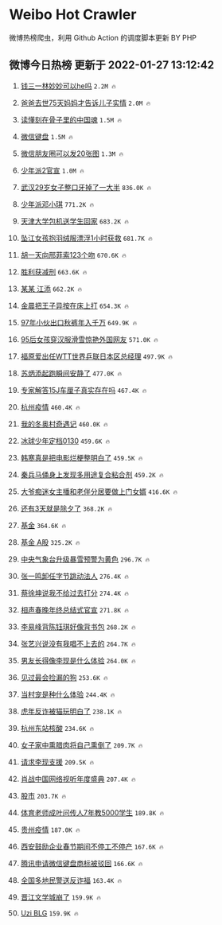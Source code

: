 # Weibo Hot Crawler 



微博热榜爬虫，利用 Github Action 的调度脚本更新 BY PHP 


## 微博今日热榜 更新于 2022-01-27 13:12:42 
1. [钱三一林妙妙可以he吗](https://s.weibo.com/weibo?q=%23%E9%92%B1%E4%B8%89%E4%B8%80%E6%9E%97%E5%A6%99%E5%A6%99%E5%8F%AF%E4%BB%A5he%E5%90%97%23&Refer=top) `2.2M 🔥` 

1. [爸爸去世75天妈妈才告诉儿子实情](https://s.weibo.com/weibo?q=%23%E7%88%B8%E7%88%B8%E5%8E%BB%E4%B8%9675%E5%A4%A9%E5%A6%88%E5%A6%88%E6%89%8D%E5%91%8A%E8%AF%89%E5%84%BF%E5%AD%90%E5%AE%9E%E6%83%85%23&Refer=top) `2.0M 🔥` 

1. [读懂刻在骨子里的中国魂](https://s.weibo.com/weibo?q=%23%E8%AF%BB%E6%87%82%E5%88%BB%E5%9C%A8%E9%AA%A8%E5%AD%90%E9%87%8C%E7%9A%84%E4%B8%AD%E5%9B%BD%E9%AD%82%23&Refer=top) `1.5M 🔥` 

1. [微信键盘](https://s.weibo.com/weibo?q=%23%E5%BE%AE%E4%BF%A1%E9%94%AE%E7%9B%98%23&Refer=top) `1.5M 🔥` 

1. [微信朋友圈可以发20张图](https://s.weibo.com/weibo?q=%23%E5%BE%AE%E4%BF%A1%E6%9C%8B%E5%8F%8B%E5%9C%88%E5%8F%AF%E4%BB%A5%E5%8F%9120%E5%BC%A0%E5%9B%BE%23&Refer=top) `1.3M 🔥` 

1. [少年派2官宣](https://s.weibo.com/weibo?q=%23%E5%B0%91%E5%B9%B4%E6%B4%BE2%E5%AE%98%E5%AE%A3%23&Refer=top) `1.0M 🔥` 

1. [武汉29岁女子整口牙掉了一大半](https://s.weibo.com/weibo?q=%23%E6%AD%A6%E6%B1%8929%E5%B2%81%E5%A5%B3%E5%AD%90%E6%95%B4%E5%8F%A3%E7%89%99%E6%8E%89%E4%BA%86%E4%B8%80%E5%A4%A7%E5%8D%8A%23&Refer=top) `836.0K 🔥` 

1. [少年派邓小琪](https://s.weibo.com/weibo?q=%E5%B0%91%E5%B9%B4%E6%B4%BE%E9%82%93%E5%B0%8F%E7%90%AA&Refer=top) `771.2K 🔥` 

1. [天津大学包机送学生回家](https://s.weibo.com/weibo?q=%23%E5%A4%A9%E6%B4%A5%E5%A4%A7%E5%AD%A6%E5%8C%85%E6%9C%BA%E9%80%81%E5%AD%A6%E7%94%9F%E5%9B%9E%E5%AE%B6%23&Refer=top) `683.2K 🔥` 

1. [坠江女孩抱羽绒服漂浮1小时获救](https://s.weibo.com/weibo?q=%23%E5%9D%A0%E6%B1%9F%E5%A5%B3%E5%AD%A9%E6%8A%B1%E7%BE%BD%E7%BB%92%E6%9C%8D%E6%BC%82%E6%B5%AE1%E5%B0%8F%E6%97%B6%E8%8E%B7%E6%95%91%23&Refer=top) `681.7K 🔥` 

1. [胡一天向邢菲索123个吻](https://s.weibo.com/weibo?q=%23%E8%83%A1%E4%B8%80%E5%A4%A9%E5%90%91%E9%82%A2%E8%8F%B2%E7%B4%A2123%E4%B8%AA%E5%90%BB%23&Refer=top) `670.6K 🔥` 

1. [胜利获减刑](https://s.weibo.com/weibo?q=%23%E8%83%9C%E5%88%A9%E8%8E%B7%E5%87%8F%E5%88%91%23&Refer=top) `663.6K 🔥` 

1. [某某 江添](https://s.weibo.com/weibo?q=%E6%9F%90%E6%9F%90%20%E6%B1%9F%E6%B7%BB&Refer=top) `662.2K 🔥` 

1. [金晨把王子异按在床上打](https://s.weibo.com/weibo?q=%23%E9%87%91%E6%99%A8%E6%8A%8A%E7%8E%8B%E5%AD%90%E5%BC%82%E6%8C%89%E5%9C%A8%E5%BA%8A%E4%B8%8A%E6%89%93%23&Refer=top) `654.3K 🔥` 

1. [97年小伙出口秋裤年入千万](https://s.weibo.com/weibo?q=%2397%E5%B9%B4%E5%B0%8F%E4%BC%99%E5%87%BA%E5%8F%A3%E7%A7%8B%E8%A3%A4%E5%B9%B4%E5%85%A5%E5%8D%83%E4%B8%87%23&Refer=top) `649.9K 🔥` 

1. [95后女孩穿汉服滑雪惊艳外国网友](https://s.weibo.com/weibo?q=%2395%E5%90%8E%E5%A5%B3%E5%AD%A9%E7%A9%BF%E6%B1%89%E6%9C%8D%E6%BB%91%E9%9B%AA%E6%83%8A%E8%89%B3%E5%A4%96%E5%9B%BD%E7%BD%91%E5%8F%8B%23&Refer=top) `571.0K 🔥` 

1. [福原爱出任WTT世界乒联日本区总经理](https://s.weibo.com/weibo?q=%23%E7%A6%8F%E5%8E%9F%E7%88%B1%E5%87%BA%E4%BB%BBWTT%E4%B8%96%E7%95%8C%E4%B9%92%E8%81%94%E6%97%A5%E6%9C%AC%E5%8C%BA%E6%80%BB%E7%BB%8F%E7%90%86%23&Refer=top) `497.9K 🔥` 

1. [苏炳添起跑瞬间安静了](https://s.weibo.com/weibo?q=%23%E8%8B%8F%E7%82%B3%E6%B7%BB%E8%B5%B7%E8%B7%91%E7%9E%AC%E9%97%B4%E5%AE%89%E9%9D%99%E4%BA%86%23&Refer=top) `477.0K 🔥` 

1. [专家解答15J车厘子真实存在吗](https://s.weibo.com/weibo?q=%23%E4%B8%93%E5%AE%B6%E8%A7%A3%E7%AD%9415J%E8%BD%A6%E5%8E%98%E5%AD%90%E7%9C%9F%E5%AE%9E%E5%AD%98%E5%9C%A8%E5%90%97%23&Refer=top) `467.4K 🔥` 

1. [杭州疫情](https://s.weibo.com/weibo?q=%23%E6%9D%AD%E5%B7%9E%E7%96%AB%E6%83%85%23&Refer=top) `460.4K 🔥` 

1. [我的冬奥村奇遇记](https://s.weibo.com/weibo?q=%23%E6%88%91%E7%9A%84%E5%86%AC%E5%A5%A5%E6%9D%91%E5%A5%87%E9%81%87%E8%AE%B0%23&Refer=top) `460.0K 🔥` 

1. [冰球少年定档0130](https://s.weibo.com/weibo?q=%23%E5%86%B0%E7%90%83%E5%B0%91%E5%B9%B4%E5%AE%9A%E6%A1%A30130%23&Refer=top) `459.6K 🔥` 

1. [韩寒真是把电影烂梗整明白了](https://s.weibo.com/weibo?q=%23%E9%9F%A9%E5%AF%92%E7%9C%9F%E6%98%AF%E6%8A%8A%E7%94%B5%E5%BD%B1%E7%83%82%E6%A2%97%E6%95%B4%E6%98%8E%E7%99%BD%E4%BA%86%23&Refer=top) `459.5K 🔥` 

1. [秦兵马俑身上发现多用途复合粘合剂](https://s.weibo.com/weibo?q=%23%E7%A7%A6%E5%85%B5%E9%A9%AC%E4%BF%91%E8%BA%AB%E4%B8%8A%E5%8F%91%E7%8E%B0%E5%A4%9A%E7%94%A8%E9%80%94%E5%A4%8D%E5%90%88%E7%B2%98%E5%90%88%E5%89%82%23&Refer=top) `459.2K 🔥` 

1. [大爷痴迷女主播和老伴分居要做上门女婿](https://s.weibo.com/weibo?q=%23%E5%A4%A7%E7%88%B7%E7%97%B4%E8%BF%B7%E5%A5%B3%E4%B8%BB%E6%92%AD%E5%92%8C%E8%80%81%E4%BC%B4%E5%88%86%E5%B1%85%E8%A6%81%E5%81%9A%E4%B8%8A%E9%97%A8%E5%A5%B3%E5%A9%BF%23&Refer=top) `416.6K 🔥` 

1. [还有3天就是除夕了](https://s.weibo.com/weibo?q=%23%E8%BF%98%E6%9C%893%E5%A4%A9%E5%B0%B1%E6%98%AF%E9%99%A4%E5%A4%95%E4%BA%86%23&Refer=top) `368.2K 🔥` 

1. [基金](https://s.weibo.com/weibo?q=%E5%9F%BA%E9%87%91&Refer=top) `364.6K 🔥` 

1. [基金 A股](https://s.weibo.com/weibo?q=%E5%9F%BA%E9%87%91%20A%E8%82%A1&Refer=top) `325.2K 🔥` 

1. [中央气象台升级暴雪预警为黄色](https://s.weibo.com/weibo?q=%23%E4%B8%AD%E5%A4%AE%E6%B0%94%E8%B1%A1%E5%8F%B0%E5%8D%87%E7%BA%A7%E6%9A%B4%E9%9B%AA%E9%A2%84%E8%AD%A6%E4%B8%BA%E9%BB%84%E8%89%B2%23&Refer=top) `296.7K 🔥` 

1. [张一鸣卸任字节跳动法人](https://s.weibo.com/weibo?q=%23%E5%BC%A0%E4%B8%80%E9%B8%A3%E5%8D%B8%E4%BB%BB%E5%AD%97%E8%8A%82%E8%B7%B3%E5%8A%A8%E6%B3%95%E4%BA%BA%23&Refer=top) `276.4K 🔥` 

1. [蔡徐坤说我不给过去打分](https://s.weibo.com/weibo?q=%23%E8%94%A1%E5%BE%90%E5%9D%A4%E8%AF%B4%E6%88%91%E4%B8%8D%E7%BB%99%E8%BF%87%E5%8E%BB%E6%89%93%E5%88%86%23&Refer=top) `274.4K 🔥` 

1. [相声春晚年终总结式官宣](https://s.weibo.com/weibo?q=%23%E7%9B%B8%E5%A3%B0%E6%98%A5%E6%99%9A%E5%B9%B4%E7%BB%88%E6%80%BB%E7%BB%93%E5%BC%8F%E5%AE%98%E5%AE%A3%23&Refer=top) `271.8K 🔥` 

1. [李易峰背陈钰琪好像背书包](https://s.weibo.com/weibo?q=%23%E6%9D%8E%E6%98%93%E5%B3%B0%E8%83%8C%E9%99%88%E9%92%B0%E7%90%AA%E5%A5%BD%E5%83%8F%E8%83%8C%E4%B9%A6%E5%8C%85%23&Refer=top) `268.2K 🔥` 

1. [张艺兴说没有我唱不上去的](https://s.weibo.com/weibo?q=%23%E5%BC%A0%E8%89%BA%E5%85%B4%E8%AF%B4%E6%B2%A1%E6%9C%89%E6%88%91%E5%94%B1%E4%B8%8D%E4%B8%8A%E5%8E%BB%E7%9A%84%23&Refer=top) `264.7K 🔥` 

1. [男友长得像李现是什么体验](https://s.weibo.com/weibo?q=%23%E7%94%B7%E5%8F%8B%E9%95%BF%E5%BE%97%E5%83%8F%E6%9D%8E%E7%8E%B0%E6%98%AF%E4%BB%80%E4%B9%88%E4%BD%93%E9%AA%8C%23&Refer=top) `264.0K 🔥` 

1. [见过最会捡漏的狗](https://s.weibo.com/weibo?q=%23%E8%A7%81%E8%BF%87%E6%9C%80%E4%BC%9A%E6%8D%A1%E6%BC%8F%E7%9A%84%E7%8B%97%23&Refer=top) `253.6K 🔥` 

1. [当村宠是种什么体验](https://s.weibo.com/weibo?q=%23%E5%BD%93%E6%9D%91%E5%AE%A0%E6%98%AF%E7%A7%8D%E4%BB%80%E4%B9%88%E4%BD%93%E9%AA%8C%23&Refer=top) `244.4K 🔥` 

1. [虎年反诈被猫玩明白了](https://s.weibo.com/weibo?q=%E8%99%8E%E5%B9%B4%E5%8F%8D%E8%AF%88%E8%A2%AB%E7%8C%AB%E7%8E%A9%E6%98%8E%E7%99%BD%E4%BA%86&Refer=top) `238.1K 🔥` 

1. [杭州东站核酸](https://s.weibo.com/weibo?q=%23%E6%9D%AD%E5%B7%9E%E4%B8%9C%E7%AB%99%E6%A0%B8%E9%85%B8%23&Refer=top) `234.6K 🔥` 

1. [女子家中熏腊肉将自己熏倒了](https://s.weibo.com/weibo?q=%23%E5%A5%B3%E5%AD%90%E5%AE%B6%E4%B8%AD%E7%86%8F%E8%85%8A%E8%82%89%E5%B0%86%E8%87%AA%E5%B7%B1%E7%86%8F%E5%80%92%E4%BA%86%23&Refer=top) `209.7K 🔥` 

1. [请求李现支援](https://s.weibo.com/weibo?q=%E8%AF%B7%E6%B1%82%E6%9D%8E%E7%8E%B0%E6%94%AF%E6%8F%B4&Refer=top) `209.5K 🔥` 

1. [肖战中国网络视听年度盛典](https://s.weibo.com/weibo?q=%23%E8%82%96%E6%88%98%E4%B8%AD%E5%9B%BD%E7%BD%91%E7%BB%9C%E8%A7%86%E5%90%AC%E5%B9%B4%E5%BA%A6%E7%9B%9B%E5%85%B8%23&Refer=top) `207.4K 🔥` 

1. [股市](https://s.weibo.com/weibo?q=%E8%82%A1%E5%B8%82&Refer=top) `203.7K 🔥` 

1. [体育老师成叶问传人7年教5000学生](https://s.weibo.com/weibo?q=%23%E4%BD%93%E8%82%B2%E8%80%81%E5%B8%88%E6%88%90%E5%8F%B6%E9%97%AE%E4%BC%A0%E4%BA%BA7%E5%B9%B4%E6%95%995000%E5%AD%A6%E7%94%9F%23&Refer=top) `189.8K 🔥` 

1. [贵州疫情](https://s.weibo.com/weibo?q=%23%E8%B4%B5%E5%B7%9E%E7%96%AB%E6%83%85%23&Refer=top) `187.0K 🔥` 

1. [西安鼓励企业春节期间不停工不停产](https://s.weibo.com/weibo?q=%23%E8%A5%BF%E5%AE%89%E9%BC%93%E5%8A%B1%E4%BC%81%E4%B8%9A%E6%98%A5%E8%8A%82%E6%9C%9F%E9%97%B4%E4%B8%8D%E5%81%9C%E5%B7%A5%E4%B8%8D%E5%81%9C%E4%BA%A7%23&Refer=top) `167.6K 🔥` 

1. [腾讯申请微信键盘商标被驳回](https://s.weibo.com/weibo?q=%23%E8%85%BE%E8%AE%AF%E7%94%B3%E8%AF%B7%E5%BE%AE%E4%BF%A1%E9%94%AE%E7%9B%98%E5%95%86%E6%A0%87%E8%A2%AB%E9%A9%B3%E5%9B%9E%23&Refer=top) `166.6K 🔥` 

1. [全国多地民警送反诈福](https://s.weibo.com/weibo?q=%23%E5%85%A8%E5%9B%BD%E5%A4%9A%E5%9C%B0%E6%B0%91%E8%AD%A6%E9%80%81%E5%8F%8D%E8%AF%88%E7%A6%8F%23&Refer=top) `163.4K 🔥` 

1. [晋江文学城崩了](https://s.weibo.com/weibo?q=%E6%99%8B%E6%B1%9F%E6%96%87%E5%AD%A6%E5%9F%8E%E5%B4%A9%E4%BA%86&Refer=top) `159.9K 🔥` 

1. [Uzi BLG](https://s.weibo.com/weibo?q=Uzi%20BLG&Refer=top) `159.9K 🔥` 

